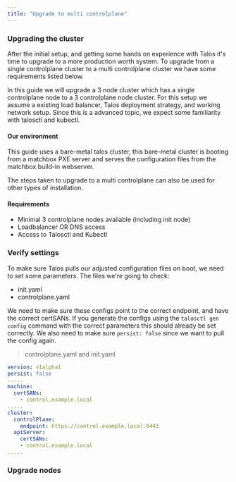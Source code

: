 ```yaml
---
title: "Upgrade to multi controlplane"
---
```


### Upgrading the cluster

After the initial setup, and getting some hands on experience with Talos it's time to upgrade to a more production worth system.
To upgrade from a single controlplane cluster to a multi controlplane cluster we have some requirements listed below.

In this guide we will upgrade a 3 node cluster which has a single controlplane node to a 3 controlplane node cluster. For this setup we assume a existing load balancer, Talos deployment strategy, and working network setup.
Since this is a advanced topic, we expect some familiarity with talosctl and kubectl.

#### Our environment

This guide uses a bare-metal talos cluster, this bare-metal cluster is booting from a matchbox PXE server and serves the configuration files from the matchbox build-in webserver.

The steps taken to upgrade to a multi controlplane can also be used for other types of installation.

#### Requirements

- Minimal 3 controlplane nodes available (including init node)
- Loadbalancer OR DNS access
- Access to Talosctl and Kubectl

### Verify settings

To make sure Talos pulls our adjusted configuration files on boot, we need to set some parameters.
The files we're going to check:

- init.yaml
- controlplane.yaml

We need to make sure these configs point to the correct endpoint, and have the correct certSANs.
If you generate the configs using the `talosctl gen config` command with the correct parameters this should already be set correctly.
We also need to make sure `persist: false` since we want to pull the config again.

> controlplane.yaml and init.yaml

``` yaml
version: v1alpha1
persist: false
.....
machine:
  certSANs:
    - control.example.local
.....
cluster:
  controlPlane:
    endpoint: https://control.example.local:6443
  apiServer:
    certSANs:
    - control.example.local
.....
```

### Upgrade nodes
